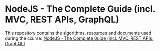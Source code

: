 # NodeJS - The Complete Guide (incl. MVC, REST APIs, GraphQL)

This repository contains the algorithms, resources and documents used during the course: [NodeJS - The Complete Guide (incl. MVC, REST APIs, GraphQL)](https://www.udemy.com/nodejs-the-complete-guide/)